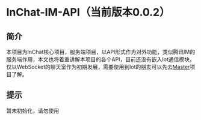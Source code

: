 # InChat-IM-API（当前版本0.0.2）

## 简介

本项目为InChat核心项目，服务端项目，以API形式作为对外功能，类似腾讯IM的服务端作用，本文也将着重讲解本项目的各个API，目前还没有嵌入Iot通信模块，仅以WebSocket的聊天室作为初期发展，需要使用到Iot的朋友可以先去[Master](https://github.com/UncleCatMySelf/InChat/tree/master)项目了解。

## 提示

暂未初始化，请勿使用